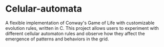 # Celular-automata
A flexible implementation of Conway's Game of Life with customizable evolution rules, written in C. This project allows users to experiment with different cellular automaton rules and observe how they affect the emergence of patterns and behaviors in the grid.
